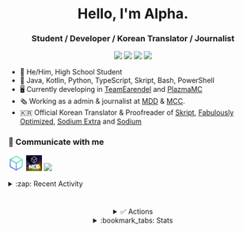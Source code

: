 <div align="center">

# Hello, I'm Alpha.
### Student / Developer / Korean Translator / Journalist

[^1]: WIP

[![](https://img.shields.io/badge/Articles-555555?style=for-the-badge&logo=sanity&logoColor=white&labelColor=F03E2F)](https://alpha93.kr/)
[![](https://img.shields.io/badge/-dev@alpha93.kr-EA4335?style=for-the-badge&logo=gmail&logoColor=fcfcfc)](mailto:dev@alpha93.kr)
[![](https://dcbadge.vercel.app/api/shield/410763741786013697)](https://github.com/AlphaKR93)
[![](https://img.shields.io/badge/Socials-555555?style=for-the-badge&logo=linktree&logoColor=555555&labelColor=43E55E)](https://linktr.ee/alphakr93)
</div>

- :boy: He/Him, High School Student
- :scroll: Java, Kotlin, Python, TypeScript, Skript, Bash, PowerShell
- :desktop_computer: Currently developing in [TeamEarendel](https://github.com/TeamEarendel) and [PlazmaMC](https://github.com/PlazmaMC)
- :newspaper_roll: Working as a admin & journalist at [MDD](https://discord.gg/AZwXTA9Pgx) & [MCC](https://discord.gg/nnkecH6n24).
- :kr: Official Korean Translator & Proofreader of [Skript](https://github.com/SkriptLand/Skript), [Fabulously Optimized](https://modrinth.com/modpack/fabulously-optimized), [Sodium Extra](https://modrinth.com/mod/sodium-extra) and [Sodium](https://crowdin.com/project/sodium-fabric)

### :speech_balloon: Communicate with me
[<img src="res/MDD.png" width="32px"></img>](https://discord.gg/AZwXTA9Pgx)
[<img src="res/MCC.png" width="32px"></img>](https://discord.gg/nnkecH6n24)
[<img src="https://raw.githubusercontent.com/PlazmaMC/Plazma/main/src/resources/logo-900.png" width="32px"></img>](https://discord.gg/MmfC52K8A8)

<details><summary>:zap: Recent Activity</summary>

<!--START_SECTION:activity-->
1. ❌ Closed PR [#98](https://github.com/PlazmaMC/PlazmaBukkit/pull/98) in [PlazmaMC/PlazmaBukkit](https://github.com/PlazmaMC/PlazmaBukkit)
2. 🗣 Commented on [#73](https://github.com/PlazmaMC/PlazmaBukkit/issues/73#issuecomment-2094512756) in [PlazmaMC/PlazmaBukkit](https://github.com/PlazmaMC/PlazmaBukkit)
3. 🔒 Closed issue [#73](https://github.com/PlazmaMC/PlazmaBukkit/issues/73) in [PlazmaMC/PlazmaBukkit](https://github.com/PlazmaMC/PlazmaBukkit)
4. 🚀 Published release [Paper 1.20.5 Mojmap Jar](https://github.com/AlphaKR93/Storage/releases/tag/mc/1.20.5/paper) in [AlphaKR93/Storage](https://github.com/AlphaKR93/Storage)
5. 💪 Opened PR [#1](https://github.com/AlphaKR93/revanced-patches/pull/1) in [AlphaKR93/revanced-patches](https://github.com/AlphaKR93/revanced-patches)
<!--END_SECTION:activity-->

</details>

#

<div align="center">

<details><summary>✅ Actions</summary>

[![Update Readme](https://img.shields.io/github/actions/workflow/status/AlphaKR93/AlphaKR93/readme_activity.yml?label=Update%20Activity&style=for-the-badge)](https://github.com/AlphaKR93/AlphaKR93/actions/workflows/readme_activity.yml)
[![Update Productive Gists](https://img.shields.io/github/actions/workflow/status/AlphaKR93/AlphaKR93/gist_productive.yml?label=Update%20Productive%20Gist&style=for-the-badge)](https://github.com/AlphaKR93/AlphaKR93/actions/workflows/gist_productive.yml)
[![Update Language Gists](https://img.shields.io/github/actions/workflow/status/AlphaKR93/AlphaKR93/gist_lang.yml?label=Update%20Language%20Gist&style=for-the-badge)](https://github.com/AlphaKR93/AlphaKR93/actions/workflows/gist_lang.yml)

</details>

<details><summary>:bookmark_tabs: Stats</summary>
  
[<img src="http://github-profile-summary-cards.vercel.app/api/cards/profile-details?username=AlphaKR93&theme=default"></img>](https://github.com/AlphaKR93)

[<img src="https://github-readme-stats.vercel.app/api?username=AlphaKR93&count_private=true&show_icons=true&include_all_commits=true"></img>](https://github.com/AlphaKR93)

[<img src="https://github-contribution-stats.vercel.app/api/?username=AlphaKR93"></img>](https://github.com/AlphaKR93)

[<img src="https://streak-stats.demolab.com?user=AlphaKR93&theme=tokyonight_duo"></img>](https://github.com/AlphaKR93)

[<img src="http://mazassumnida.wtf/api/v2/generate_badge?boj=alphakr93"></img>](https://solved.ac/alphakr93)

[<img src="https://github-profile-trophy.vercel.app/?username=AlphaKR93&theme=alduin&margin-w=5&margin-h=5"></img>](https://github.com/AlphaKR93)

</details>
</div>
